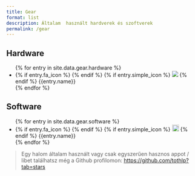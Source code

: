 ```yaml
---
title: Gear
format: list
description: Általam  használt hardverek és szoftverek
permalink: /gear
---
```


## <i class="fas fa-microchip"></i> Hardware

<ul>
{% for entry in site.data.gear.hardware %}
<li>
    {% if entry.fa_icon %}
    <i class="icon-left {{entry.fa_icon}}"></i>
    {% endif %}
    {% if entry.simple_icon %}
    <img src="https://cdn.simpleicons.org/{{entry.simple_icon}}" class="icon-left">
    {% endif %}
    {{entry.name}}
</li>
{% endfor %}
</ul>

## <i class="fas fa-code"></i> Software

<ul>
{% for entry in site.data.gear.software %}
<li>
    {% if entry.fa_icon %}
    <i class="icon-left {{entry.fa_icon}}"></i>
    {% endif %}
    {% if entry.simple_icon %}
    <img src="https://cdn.simpleicons.org/{{entry.simple_icon}}" class="icon-left" style="width: 18px;">
    {% endif %}
    {{entry.name}}
</li>
{% endfor %}
</ul>

> <i class="fas fa-info-circle"></i> Egy halom általam használt vagy csak egyszerűen hasznos appot / libet találhatsz még a Github profilomon: <a href="https://github.com/tothlp?tab=stars" alt="Github Stars">https://github.com/tothlp?tab=stars</a>
